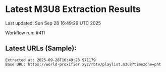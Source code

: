 # Latest M3U8 Extraction Results

Last updated: Sun Sep 28 16:49:29 UTC 2025

Workflow run: #411

## Latest URLs (Sample):
```
Extracted at: 2025-09-28T16:49:28.971179
Base URL: https://world-proxifier.xyz/rbtv/playlist.m3u8?timezone=pht

```
